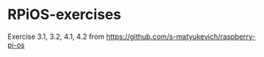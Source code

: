 # RPiOS-exercises
Exercise 3.1, 3.2, 4.1, 4.2 from https://github.com/s-matyukevich/raspberry-pi-os
